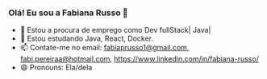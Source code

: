 ### Olá! Eu sou a Fabiana Russo 👋

- 🔭 Estou a procura de emprego como Dev fullStack| Java| 
- 🌱 Estou estudando Java, React, Docker.
- 📫 Contate-me no email: fabiaprusso1@gmail.com, fabi.pereiraa@hotmail.com, https://www.linkedin.com/in/fabiana-russo/
- 😄 Pronouns: Ela/dela


